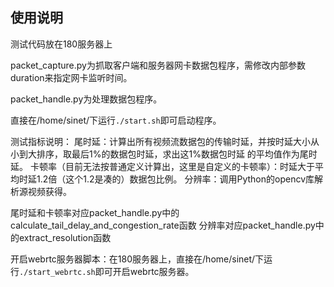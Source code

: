 ## 使用说明

测试代码放在180服务器上

packet_capture.py为抓取客户端和服务器网卡数据包程序，需修改内部参数duration来指定网卡监听时间。

packet_handle.py为处理数据包程序。

直接在/home/sinet/下运行`./start.sh`即可启动程序。

测试指标说明：
尾时延：计算出所有视频流数据包的传输时延，并按时延大小从小到大排序，取最后1%的数据包时延，求出这1%数据包时延
的平均值作为尾时延。
卡顿率（目前无法按普通定义计算出，这里是自定义的卡顿率）：时延大于平均时延1.2倍（这个1.2是凑的）数据包比例。
分辨率：调用Python的opencv库解析源视频获得。

尾时延和卡顿率对应packet_handle.py中的calculate_tail_delay_and_congestion_rate函数
分辨率对应packet_handle.py中的extract_resolution函数


开启webrtc服务器脚本：在180服务器上，直接在/home/sinet/下运行`./start_webrtc.sh`即可开启webrtc服务器。
